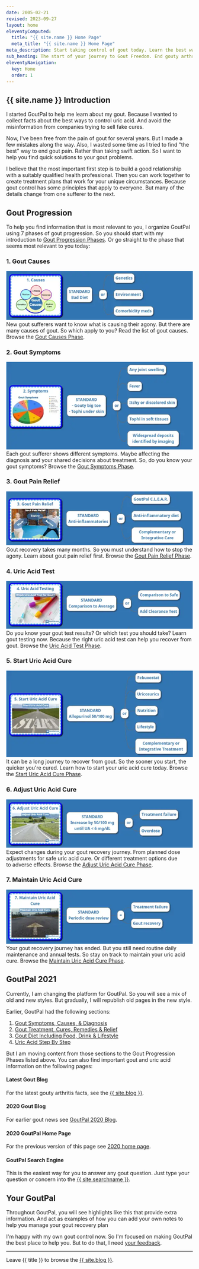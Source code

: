 ```yaml
---
date: 2005-02-21
revised: 2023-09-27
layout: home
eleventyComputed:
  title: "{{ site.name }} Home Page"
  meta_title: "{{ site.name }} Home Page"
meta_description: Start taking control of gout today. Learn the best ways to manage uric acid. End the misery of gouty arthritis.
sub_heading: The start of your journey to Gout Freedom. End gouty arthritis with effective uric acid control.
eleventyNavigation:
  key: Home
  order: 1
---
```


## {{ site.name }} Introduction

I started GoutPal to help me learn about my gout. Because I wanted to collect facts about the best ways to control uric acid. And avoid the misinformation from companies trying to sell fake cures.

Now, I've been free from the pain of gout for several years. But I made a few mistakes along the way. Also, I wasted some time as I tried to find "the best" way to end gout pain. Rather than taking swift action. So I want to help you find quick solutions to your gout problems.

I believe that the most important first step is to build a good relationship with a suitably qualified health professional. Then you can work together to create treatment plans that work for your unique circumstances. Because gout control has some principles that apply to everyone. But many of the details change from one sufferer to the next.

<h2 id="goutprogression">Gout Progression</h2>
<p>To help you find information that is most relevant to you, I organize GoutPal using 7 phases of gout progression. So you should start with my introduction to <a href="/blog/gout-progression/">Gout Progression Phases</a>. Or go straight to the phase that seems most relevant to you today:
</p>
<h3 id="causes">1. Gout Causes</h3>
<p><img alt="1. Gout Causes" src="/images/1-gout-causes.webp">
New gout sufferers want to know what is causing their agony. But there are many causes of gout. So which apply to you? Read the list of gout causes. Browse the <a href="/blog/gout-causes/">Gout Causes Phase</a>.</p>
<h3 id="symptoms">2. Gout Symptoms</h3>
<p><img alt="2. Gout Symptoms" src="/images/2-gout-symptoms.webp">
Each gout sufferer shows different symptoms. Maybe affecting the diagnosis and your shared decisions about treatment. So, do you know your gout symptoms? Browse the <a href="/blog/gout-symptoms/">Gout Symptoms Phase</a>.</p>
<h3 id="pain">3. Gout Pain Relief</h3>
<p><img alt="3. Gout Pain Relief" src="/images/3-gout-pain-relief.webp">
Gout recovery takes many months. So you must understand how to stop the agony. Learn about gout pain relief first. Browse the <a href="/blog/gout-pain-relief/">Gout Pain Relief Phase</a>.</p>
<h3 id="test">4. Uric Acid Test</h3>
<p><img alt="4. Uric Acid Test" src="/images/4-uric-acid-testing.webp">
Do you know your gout test results?  Or which test you should take? Learn gout testing now. Because the right uric acid test can help you recover from gout. Browse the <a href="/blog/uric-acid-test/">Uric Acid Test Phase</a>.</p>
<h3 id="start">5. Start Uric Acid Cure</h3>
<p><img alt="5. Start Uric Acid Cure" src="/images/5-start-uric-acid-cure.webp">
It can be a long journey to recover from gout. So the sooner you start, the quicker you're cured. Learn how to start your uric acid cure today. Browse the <a href="/blog/start-uric-acid-cure/">Start Uric Acid Cure Phase</a>.</p>
<h3 id="adjust">6. Adjust Uric Acid Cure</h3>
<p><img alt="6. Adjust Uric Acid Cure" src="/images/6-adjust-uric-acid-cure.webp">
Expect changes during your gout recovery journey. From planned dose adjustments for safe uric acid cure. Or different treatment options due to adverse effects. Browse the <a href="/blog/adjust-uric-acid-cure/">Adjust Uric Acid Cure Phase</a>.</p>
<h3 id="maintain">7. Maintain Uric Acid Cure</h3>
<p><img alt="7. Maintain Uric Acid Cure" src="/images/7-maintain-uric-acid-cure.webp">
Your gout recovery journey has ended. But you still need routine daily maintenance and annual tests. So stay on track to maintain your uric acid cure. Browse the <a href="/blog/maintain-uric-acid-cure/">Maintain Uric Acid Cure Phase</a>.</p>

<h2 id="2021">GoutPal 2021</h2>
Currently, I am changing the platform for GoutPal. So you will see a mix of old and new styles. But gradually, I will republish old pages in the new style. 

Earlier, GoutPal had the following sections:
1. <a href="/gout-symptoms/">Gout Symptoms, Causes, & Diagnosis</a>
2. <a href="/gout-treatment/">Gout Treatment, Cures, Remedies & Relief</a>
3. <a href="/gout-diet/">Gout Diet Including Food, Drink & Lifestyle</a>
4. <a href="/uric-acid/">Uric Acid Step By Step</a>

But I am moving content from those sections to the Gout Progression Phases listed above. You can also find important gout and uric acid information on the following pages:

<h4 id="blog">Latest Gout Blog</h4><p>For the latest gouty arthritis facts, see the <a href="/blog">{{ site.blog }}</a>.</p>
<h4 id="old">2020 Gout Blog</h4><p>For earlier gout news see <a href="/gout-blog/">GoutPal 2020 Blog</a>.</p>
<h4 id="home">2020 GoutPal Home Page</h4><p>For the previous version of this page see <a href="/goutpal-com-2020.html">2020 home page</a>.</p>
<h4 id="search">GoutPal Search Engine</h4><p>This is the easiest way for you to answer any gout question. Just type your question or concern into the <a href="{{ site.searchurl }}">{{ site.searchname }}</a>.</p>

<h2 id="next">Your GoutPal</h2>

Throughout GoutPal, you will see highlights like this that provide extra information. And act as examples of how you can add your own notes to help you manage your gout recovery plan

I'm happy with my own gout control now. So I'm focused on making GoutPal the best place to help you. But to do that, I need <a href="https://links.goutpal.com/p/goutpal-links-gout-discussions?a=888958067">your feedback</a>.

<hr>
Leave {{ title }} to browse the <a href="/blog">{{ site.blog }}</a>.
